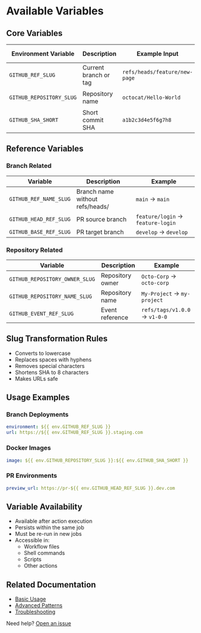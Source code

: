 # Available Variables

## Core Variables

| Environment Variable     | Description           | Example Input                 | Example Output        |
| ------------------------ | --------------------- | ----------------------------- | --------------------- |
| `GITHUB_REF_SLUG`        | Current branch or tag | `refs/heads/feature/new-page` | `feature-new-page`    |
| `GITHUB_REPOSITORY_SLUG` | Repository name       | `octocat/Hello-World`         | `octocat-hello-world` |
| `GITHUB_SHA_SHORT`       | Short commit SHA      | `a1b2c3d4e5f6g7h8`            | `a1b2c3d4`            |

## Reference Variables

### Branch Related

| Variable               | Description                     | Example                           |
| ---------------------- | ------------------------------- | --------------------------------- |
| `GITHUB_REF_NAME_SLUG` | Branch name without refs/heads/ | `main` → `main`                   |
| `GITHUB_HEAD_REF_SLUG` | PR source branch                | `feature/login` → `feature-login` |
| `GITHUB_BASE_REF_SLUG` | PR target branch                | `develop` → `develop`             |

### Repository Related

| Variable                       | Description      | Example                       |
| ------------------------------ | ---------------- | ----------------------------- |
| `GITHUB_REPOSITORY_OWNER_SLUG` | Repository owner | `Octo-Corp` → `octo-corp`     |
| `GITHUB_REPOSITORY_NAME_SLUG`  | Repository name  | `My-Project` → `my-project`   |
| `GITHUB_EVENT_REF_SLUG`        | Event reference  | `refs/tags/v1.0.0` → `v1-0-0` |

## Slug Transformation Rules

- Converts to lowercase
- Replaces spaces with hyphens
- Removes special characters
- Shortens SHA to 8 characters
- Makes URLs safe

## Usage Examples

### Branch Deployments

```yaml
environment: ${{ env.GITHUB_REF_SLUG }}
url: https://${{ env.GITHUB_REF_SLUG }}.staging.com
```

### Docker Images

```yaml
image: ${{ env.GITHUB_REPOSITORY_SLUG }}:${{ env.GITHUB_SHA_SHORT }}
```

### PR Environments

```yaml
preview_url: https://pr-${{ env.GITHUB_HEAD_REF_SLUG }}.dev.com
```

## Variable Availability

- Available after action execution
- Persists within the same job
- Must be re-run in new jobs
- Accessible in:
  - Workflow files
  - Shell commands
  - Scripts
  - Other actions

## Related Documentation

- [Basic Usage](../guides/basic-usage.md)
- [Advanced Patterns](../guides/advanced-patterns.md)
- [Troubleshooting](../reference/troubleshooting.md)

Need help? [Open an issue](https://github.com/rlespinasse/github-slug-action/issues)
